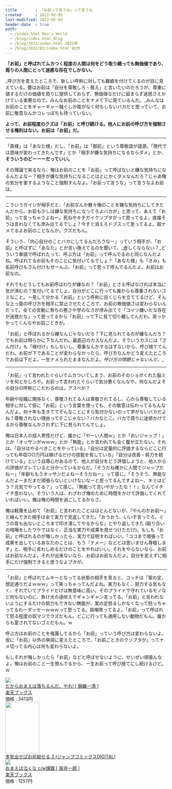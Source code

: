 ```yaml
---
title        : 「お前って言うな」って言うな
created      : 2022-02-03
last-modified: 2022-02-03
header-date  : true
path:
  - /index.html Neo's World
  - /blog/index.html Blog
  - /blog/2022/index.html 2022年
  - /blog/2022/02/index.html 02月
---
```


__「お前」と呼ばれてムカつく程度の人間は何をどう取り繕っても無価値であり、周りの人間にとって迷惑な存在でしかない。__

_呼び方を変えたところで、新しい呼称に対しても難癖を付けてくるのが目に見えている。要はお前は「自分を尊敬しろ・敬え」と言いたいのだろうが、尊重に値するだけの価値を周りに提供しておらず、無価値なだけに留まらず迷惑さえかけている害悪なので、みんなお前のことをナメて下に見ているんだ。_みんなはお前のことをギャーギャー騒ぐしか能がなく何もしないバカだと思っていて、お前に敬意なんかコレっぽちも持っていない。

__よって、お前程度のクズは「お前」と呼び続ける。他人にお前の呼び方を強制させる権利はない。お前は「お前」だ。__

---

「貴様」は「あなた様」だし、「お前」は「御前」という尊敬語が語源。「現代では意味が変わってきたんです」とか「相手が嫌な気持ちになるならダメ」とか、__そういうのどーーーだっていい。__

その理論で来るなら、俺はお前のことを「お前」って呼ばないと嫌な気持ちになるんだよなー？相手が嫌な気持ちになることはとにかくダメなんだろ？じゃあ俺の気分を害するようなこと強制すんなよ。「お前って言うな」って言うなよお前は。

---

こういうガイジが相手だと、「お前なんか散々俺のことを嫌な気持ちにしてきたんだから、お前も少しは嫌な気持ちになってろよバカが」と思って、あえて「お前」って言っちゃうよねー。死ねやキチガイクソブタがって思ってるよ。直接そうは言わなくても滲み出てるでしょ？今すぐ消えろドブスって思ってるよ。超ナメてるよお前のことなんか。クズだもん。

そういう、「内心自分のことバカにしてるんだろうなー」っていう相手が、「お前」と呼ばずに「あなた」とか言い換えてるのを聞いて、_虚しくならない？_どういう単語で呼ばれたって、呼ぶ方は「お前」って呼んでるのと同じなんだよね。呼ばれてるお前もそのことに気付いてるでしょ？「あなた様」も「きみ」も名前呼びもさん付けもぜーんぶ、「お前」って思って呼んでるんだよ。お前はお前なの。

それでもどうしてもお前呼ばわりが嫌なの？「お前」とさえ呼ばなければ本当に気が済むの？気付いてるでしょ、自分がどこに行っても誰からも尊重されないゴミなこと。一見して分かる「お前」という呼称に目くじらを立ててるけど、そんな上っ面の呼び方を相手に禁止させたところで、お前の無価値さは変わらないんだって。全ての言動に育ちの悪さや学のなさが滲み出てて「コイツ嫌いだな存在が迷惑だな」って思ってるから「お前」って下に見て切り離してんだわ。突っかかってくんなやお前ごときが。

「お前」と呼ばれるから嫌なんじゃないだろ？下に見られてるのが嫌なんだろ？でもお前は明らかに下なんだわ。最底辺のカスなんだよ。そういうカスには「さん付け」も「様付け」もしないし、尊重なんかするはずないから、呼び捨ててんだわ。お前が下であることが変わらなかったら、呼び方なんかどう変えたところでお前は下だよ。一生ナメられたままなんだよ。_呼び方の問題じゃないんだ。__

---

「お前」って言われたぐらいでムカついてしまう、お前のそのショボくれた脳ミソを何とかしろや。お前って言われたぐらいで気分悪くなんなや。何なんだよその自分の呼称にこだわるのは。アスペか？

年齢や役職に関係なく、尊敬されてる人は尊敬されてるし、心から尊敬している相手に対して仮に「お前」という言葉を使っても、その敬意は伝わってるもんなんだよ。何十年も生きててそんなことにすら気付かないのって学がないバカだよね？尊敬されない理由ってそこじゃない？バカなとこ。バカで周りに迷惑かけてるから尊敬なんかされずに下に見られてんでしょ。

俺は日本人の成人男性だけど、誰かに「やーい人間ｗ」とか「おいジャップ！」とか「オッサンがｗｗｗ」とか「無能」とか言われても全く腹が立たない。それは、「自分はやるべきことをやっている」「自分は定量的に評価するならどこに行っても年収○○万円は稼げるだけの技能を有している」「自分は改善・努力を続けている」という自尊心があるので、他人が自分をどう評価しようと、他人からの評価がズレていると分かっているからだ。「そうだね確かに人間でジャップだねー」「年齢ももうオッサンだよねーそうだねー」って感じ。「そうそう、無能なんだよーまだまだ頑張らないといけないなーと思ってるんですよねー、キミはどう？元気でやってる？」って感じ。「無能って言いやがったな！！」なんてイチイチ思わない。そういう人は、わざわざ俺のために時間をかけて評価してくれていればいい。俺は俺の時間を過ごしてるからさ。

俺は軽蔑を込めて「お前」と言われたことはほとんどないが、「やんのかお前～」と絡んできた相手は全て実力で見返してきた。「おうおう、いいぞ言ってろ。ぐうの音も出ないところまで叩き潰してやるからな」とやり返してきた (殴り合いの喧嘩をしたワケではなく、正当な実力や成果を見せつけただけ)。もしも「お前」と呼ばれるのが悔しかったら、実力で証明すればいい。「ココまで頑張って成果を出しているあなたのことは、もう『テメー』などとは思いません尊敬します」と、相手に言わしめるだけのことをやればいい。それをやらないなら、お前はお前なんだよ。それが出来ないなら、お前はお前なんだよ。自分を変えずに相手にだけ強制できると思うなよブタが。

---

「お前」と呼ばれてムキーとなってる状態の相手を見ると、コッチは「案の定、想定通りだよｗｗｗ」って笑っちゃってんだよね。実力もなく、努力する気もなく、それでいてプライドだけは無意味に高い。そのプライドで守れているモノなど何もないのに、負け犬の遠吠えでギャンギャン言ってる。「お前」と言われないようにするだけの努力もできない無能が、案の定怒るしかなくなって怒っちゃってるわーダッセーｗｗｗって思ってる。超嘲笑ってるよ。「お前」って呼ばれて怒る程度の奴マジでクズだもん。どこに行っても通用しない動物だもん。誰からも愛されてないゴミだもん。ｗ

呼ぶ方はお前のことを侮蔑してるから「お前」っていう呼び方は変わらないよ。仮に「お前」以外の単語に変えたところで、「お前ごときのクソブタが」ってナメ切ってる内心は何も変わらないよ。

もしそれが悔しかったら「お前」などと呼ばせないように、せいぜい頑張んなよ。俺はお前のこと一生恨んでるから、一生お前って呼び捨てにし続けるけど。ｗ

<div class="ad-rakuten">
  <div class="ad-rakuten-image">
    <a href="https://hb.afl.rakuten.co.jp/hgc/g00q0722.waxyc9ff.g00q0722.waxyd017/?pc=https%3A%2F%2Fitem.rakuten.co.jp%2Fbook%2F4424675%2F&amp;m=http%3A%2F%2Fm.rakuten.co.jp%2Fbook%2Fi%2F12075821%2F">
      <img src="https://thumbnail.image.rakuten.co.jp/@0_mall/book/cabinet/3607/4988707563607.jpg?_ex=128x128">
    </a>
  </div>
  <div class="ad-rakuten-info">
    <div class="ad-rakuten-title">
      <a href="https://hb.afl.rakuten.co.jp/hgc/g00q0722.waxyc9ff.g00q0722.waxyd017/?pc=https%3A%2F%2Fitem.rakuten.co.jp%2Fbook%2F4424675%2F&amp;m=http%3A%2F%2Fm.rakuten.co.jp%2Fbook%2Fi%2F12075821%2F">だからおまえは落ちるんだ、やれ! [ 錦織一清 ]</a>
    </div>
    <div class="ad-rakuten-shop">
      <a href="https://hb.afl.rakuten.co.jp/hgc/g00q0722.waxyc9ff.g00q0722.waxyd017/?pc=https%3A%2F%2Fwww.rakuten.co.jp%2Fbook%2F&amp;m=http%3A%2F%2Fm.rakuten.co.jp%2Fbook%2F">楽天ブックス</a>
    </div>
    <div class="ad-rakuten-price">価格 : 3413円</div>
  </div>
</div>

<div class="ad-amazon">
  <div class="ad-amazon-image">
    <a href="https://www.amazon.co.jp/dp/B09R9YFS3L?tag=neos21-22&amp;linkCode=osi&amp;th=1&amp;psc=1">
      <img src="https://m.media-amazon.com/images/I/31RxWIPH+cL._SL160_.jpg" width="106" height="160">
    </a>
  </div>
  <div class="ad-amazon-info">
    <div class="ad-amazon-title">
      <a href="https://www.amazon.co.jp/dp/B09R9YFS3L?tag=neos21-22&amp;linkCode=osi&amp;th=1&amp;psc=1">本気出せばお前殺せる 2 (ジャンプコミックスDIGITAL)</a>
    </div>
  </div>
</div>

<div class="ad-rakuten">
  <div class="ad-rakuten-image">
    <a href="https://hb.afl.rakuten.co.jp/hgc/g00q0722.waxyc9ff.g00q0722.waxyd017/?pc=https%3A%2F%2Fitem.rakuten.co.jp%2Fbook%2F11495282%2F&amp;m=http%3A%2F%2Fm.rakuten.co.jp%2Fbook%2Fi%2F15687804%2F">
      <img src="https://thumbnail.image.rakuten.co.jp/@0_mall/book/cabinet/2944/4988008082944.jpg?_ex=128x128">
    </a>
  </div>
  <div class="ad-rakuten-info">
    <div class="ad-rakuten-title">
      <a href="https://hb.afl.rakuten.co.jp/hgc/g00q0722.waxyc9ff.g00q0722.waxyd017/?pc=https%3A%2F%2Fitem.rakuten.co.jp%2Fbook%2F11495282%2F&amp;m=http%3A%2F%2Fm.rakuten.co.jp%2Fbook%2Fi%2F15687804%2F">おまえは泣くな c/w燻銀 [ 坂井一郎 ]</a>
    </div>
    <div class="ad-rakuten-shop">
      <a href="https://hb.afl.rakuten.co.jp/hgc/g00q0722.waxyc9ff.g00q0722.waxyd017/?pc=https%3A%2F%2Fwww.rakuten.co.jp%2Fbook%2F&amp;m=http%3A%2F%2Fm.rakuten.co.jp%2Fbook%2F">楽天ブックス</a>
    </div>
    <div class="ad-rakuten-price">価格 : 1257円</div>
  </div>
</div>
